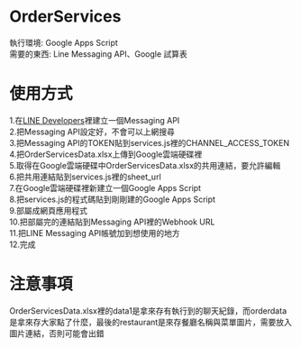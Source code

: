 # OrderServices
執行環境: Google Apps Script<br>
需要的東西: Line Messaging API、Google 試算表<br>
# 使用方式
1.在<a href = "https://developers.line.biz/zh-hant/">LINE Developers</a>裡建立一個Messaging API<br>
2.把Messaging API設定好，不會可以上網搜尋<br>
3.把Messaging API的TOKEN貼到services.js裡的CHANNEL_ACCESS_TOKEN<br>
4.把OrderServicesData.xlsx上傳到Google雲端硬碟裡<br>
5.取得在Google雲端硬碟中OrderServicesData.xlsx的共用連結，要允許編輯<br>
6.把共用連結貼到services.js裡的sheet_url<br>
7.在Google雲端硬碟裡新建立一個Google Apps Script<br>
8.把services.js的程式碼貼到剛剛建的Google Apps Script<br>
9.部屬成網頁應用程式<br>
10.把部屬完的連結貼到Messaging API裡的Webhook URL<br>
11.把LINE Messaging API帳號加到想使用的地方<br>
12.完成<br>
# 注意事項
OrderServicesData.xlsx裡的data1是拿來存有執行到的聊天紀錄，而orderdata是拿來存大家點了什麼，最後的restaurant是來存餐廳名稱與菜單圖片，需要放入圖片連結，否則可能會出錯
